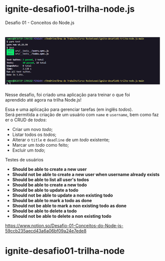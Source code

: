 # ignite-desafio01-trilha-node.js
Desafio 01 - Conceitos do Node.js


<h1 align="center">
    <img src="./yarn_test.png" />
</h1>

Nesse desafio, foi criado uma aplicação para treinar o que foi aprendido até agora na trilha Node.js!

Essa e uma aplicação para gerenciar tarefas (em inglês *todos*). 
Será permitida a criação de um usuário com `name` e `username`, bem como fazer o CRUD de *todos*:

- Criar um novo *todo*;
- Listar todos os *todos*;
- Alterar o `title` e `deadline` de um *todo* existente;
- Marcar um *todo* como feito;
- Excluir um *todo*;



Testes de usuários

- **Should be able to create a new user**
- **Should not be able to create a new user when username already exists**
- **Should be able to list all user's todos**
- **Should be able to create a new todo**
- **Should be able to update a todo**
- **Should not be able to update a non existing todo**
- **Should be able to mark a todo as done**
- **Should not be able to mark a non existing todo as done**
- **Should be able to delete a todo**
- **Should not be able to delete a non existing todo**



https://www.notion.so/Desafio-01-Conceitos-do-Node-js-59ccb235aecd43a6a06bf09a24e7ede8
# ignite-desafio01-trilha-node

